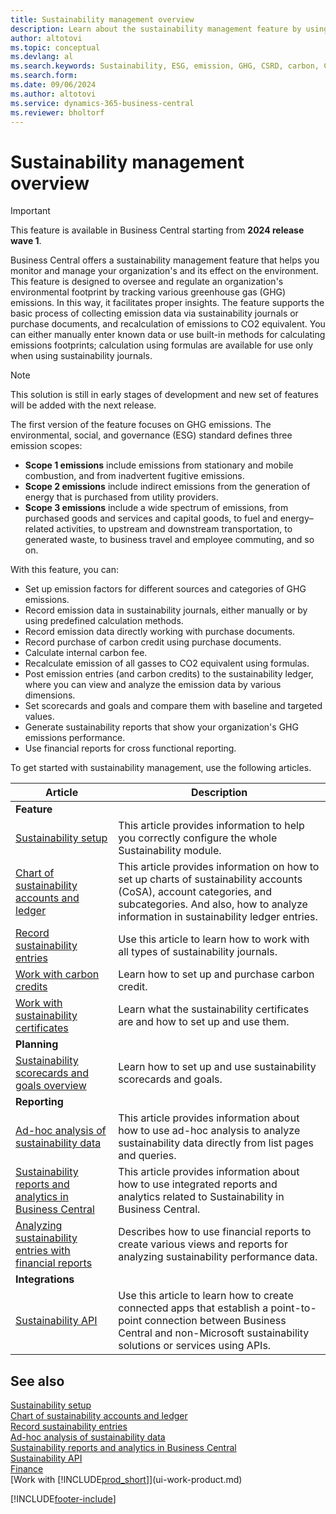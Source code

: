```yaml
---
title: Sustainability management overview
description: Learn about the sustainability management feature by using the provided information and resources.
author: altotovi
ms.topic: conceptual
ms.devlang: al
ms.search.keywords: Sustainability, ESG, emission, GHG, CSRD, carbon, CO2
ms.search.form: 
ms.date: 09/06/2024
ms.author: altotovi
ms.service: dynamics-365-business-central
ms.reviewer: bholtorf
---
```


# Sustainability management overview

> [!IMPORTANT]
> This feature is available in Business Central starting from **2024 release wave 1**.  

Business Central offers a sustainability management feature that helps you monitor and manage your organization's and its effect on the environment. This feature is designed to oversee and regulate an organization's environmental footprint by tracking various greenhouse gas (GHG) emissions. In this way, it facilitates proper insights. The feature supports the basic process of collecting emission data via sustainability journals or purchase documents, and recalculation of emissions to CO2 equivalent. You can either manually enter known data or use built-in methods for calculating emissions footprints; calculation using formulas are available for use only when using sustainability journals.   

> [!NOTE]
> This solution is still in early stages of development and new set of features will be added with the next release.  

The first version of the feature focuses on GHG emissions. The environmental, social, and governance (ESG) standard defines three emission scopes:

- **Scope 1 emissions** include emissions from stationary and mobile combustion, and from inadvertent fugitive emissions.
- **Scope 2 emissions** include indirect emissions from the generation of energy that is purchased from utility providers.
- **Scope 3 emissions** include a wide spectrum of emissions, from purchased goods and services and capital goods, to fuel and energy–related activities, to upstream and downstream transportation, to generated waste, to business travel and employee commuting, and so on.

With this feature, you can:

- Set up emission factors for different sources and categories of GHG emissions.
- Record emission data in sustainability journals, either manually or by using predefined calculation methods.
- Record emission data directly working with purchase documents.
- Record purchase of carbon credit using purchase documents.
- Calculate internal carbon fee.
- Recalculate emission of all gasses to CO2 equivalent using formulas.
- Post emission entries (and carbon credits) to the sustainability ledger, where you can view and analyze the emission data by various dimensions.
- Set scorecards and goals and compare them with baseline and targeted values.
- Generate sustainability reports that show your organization's GHG emissions performance.
- Use financial reports for cross functional reporting.

To get started with sustainability management, use the following articles.

| Article | Description |
|---------|-------------|
| **Feature** |             |
| [Sustainability setup](finance-sustainability-setup.md) | This article provides information to help you correctly configure the whole Sustainability module. |
| [Chart of sustainability accounts and ledger](finance-sustainability-accounts-ledger.md) | This article provides information on how to set up charts of sustainability accounts (CoSA), account categories, and subcategories. And also, how to analyze information in sustainability ledger entries. |
| [Record sustainability entries](finance-sustainability-journal.md) | Use this article to learn how to work with all types of sustainability journals. |
| [Work with carbon credits](sustainability-carbon-credit.md) | Learn how to set up and purchase carbon credit. |
| [Work with sustainability certificates](sustainability-certificates.md) |  Learn what the sustainability certificates are and how to set up and use them.  |
| **Planning** |             |
| [Sustainability scorecards and goals overview](sustainability-scorecards-goals.md) | Learn how to set up and use sustainability scorecards and goals. |
| **Reporting** |             |
| [Ad-hoc analysis of sustainability data](ad-hoc-analysis-sustainability.md) | This article provides information about how to use ad-hoc analysis to analyze sustainability data directly from list pages and queries. |
| [Sustainability reports and analytics in Business Central](sustainability-reports.md) | This article provides information about how to use integrated reports and analytics related to Sustainability in Business Central. |
| [Analyzing sustainability entries with financial reports](sustainability-fin-reporting.md) | Describes how to use financial reports to create various views and reports for analyzing sustainability performance data. |
| **Integrations** |             |
| [Sustainability API](/dynamics365/business-central/dev-itpro/api-sustainability/sustainability-api?toc=/dynamics365/business-central/toc.json) | Use this article to learn how to create connected apps that establish a point-to-point connection between Business Central and non-Microsoft sustainability solutions or services using APIs. |

## See also

[Sustainability setup](finance-sustainability-setup.md)    
[Chart of sustainability accounts and ledger](finance-sustainability-accounts-ledger.md)    
[Record sustainability entries](finance-sustainability-journal.md)    
[Ad-hoc analysis of sustainability data](ad-hoc-analysis-sustainability.md)    
[Sustainability reports and analytics in Business Central](sustainability-reports.md)   
[Sustainability API](/dynamics365/business-central/dev-itpro/api-sustainability/sustainability-api?toc=/dynamics365/business-central/toc.json)    
[Finance](finance.md)    
[Work with [!INCLUDE[prod_short](includes/prod_short.md)]](ui-work-product.md)    

[!INCLUDE[footer-include](includes/footer-banner.md)]
